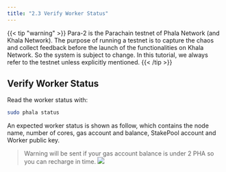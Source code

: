 ```yaml
---
title: "2.3 Verify Worker Status"
---
```


{{< tip "warning" >}}
Para-2 is the Parachain testnet of Phala Network (and Khala Network). The purpose of running a testnet is to capture the chaos and collect feedback before the launch of the functionalities on Khala Network. So the system is subject to change. In this tutorial, we always refer to the testnet unless explicitly mentioned.
{{< /tip >}}

## Verify Worker Status

Read the worker status with:

```bash
sudo phala status
```

An expected worker status is shown as follow, which contains the node name, number of cores, gas account and balance, StakePool account and Worker public key.
> Warning will be sent if your gas account balance is under 2 PHA so you can recharge in time.
    ![](/images/docs/khala-mining/2-3-1.png)
